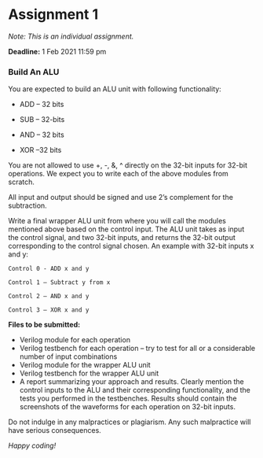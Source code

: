 # Assignment 1   

*Note: This is an individual assignment.* 

**Deadline:** 1 Feb 2021 11:59 pm 

### Build An ALU  

You are expected to build an ALU unit with following functionality: 

* ADD – 32 bits   

* SUB – 32-bits  

* AND – 32 bits 

* XOR –32 bits 

You are not allowed to use +, -, &, ^ directly on the 32-bit inputs for 32-bit operations. We expect you to write each of the above modules from scratch. 

All input and output should be signed and use 2’s complement for the subtraction. 

Write a final wrapper ALU unit from where you will call the modules mentioned above based on the control input. The ALU unit takes as input the control signal, and two 32-bit inputs, and returns the 32-bit output corresponding to the control signal chosen. An example with 32-bit inputs x and y: 

    Control 0 - ADD x and y 

    Control 1 – Subtract y from x 

    Control 2 – AND x and y 

    Control 3 – XOR x and y 

**Files to be submitted:**

* Verilog module for each operation 
* Verilog testbench for each operation – try to test for all or a considerable number of input combinations  
* Verilog module for the wrapper ALU unit 
* Verilog testbench for the wrapper ALU unit 
* A report summarizing your approach and results. Clearly mention the control inputs to the ALU and their corresponding functionality, and the tests you performed in the testbenches. Results should contain the screenshots of the waveforms for each operation on 32-bit inputs. 

 

Do not indulge in any malpractices or plagiarism. Any such malpractice will have serious consequences. 

*Happy coding!* 
